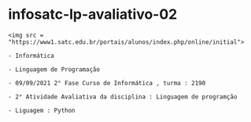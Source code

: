 # infosatc-lp-avaliativo-02
    <img src = "https://www1.satc.edu.br/portais/alunos/index.php/online/initial">

    - Informática

    - Linguagem de Programação

    - 09/09/2021 2° Fase Curso de Informática , turma : 2190
    
    - 2° Atividade Avaliativa da disciplina : Linguagem de programção

    - Liguagem : Python
